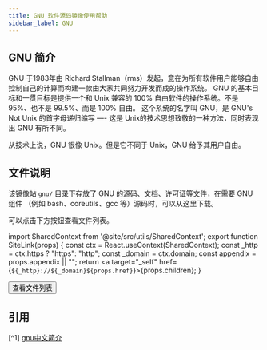 ```yaml
---
title: GNU 软件源码镜像使用帮助
sidebar_label: GNU
---
```


## GNU 简介
GNU 于1983年由 Richard Stallman（rms）发起，意在为所有软件用户能够自由控制自己的计算而构建一款由大家共同努力开发而成的操作系统。
GNU 的基本目标和一贯目标是提供一个和 Unix 兼容的 100% 自由软件的操作系统。不是 95%、也不是 99.5%、而是 100% 自由。
这个系统的名字叫 GNU，是 GNU's Not Unix 的首字母递归缩写 —- 这是 Unix的技术思想致敬的一种方法，同时表现出 GNU 有所不同。

从技术上说，GNU 很像 Unix。但是它不同于 Unix，GNU 给予其用户自由。

## 文件说明

该镜像站 `gnu/` 目录下存放了 GNU 的源码、文档、许可证等文件，在需要 GNU 组件 （例如 bash、coreutils、gcc 等）源码时，可以从这里下载。

可以点击下方按钮查看文件列表。

import SharedContext from '@site/src/utils/SharedContext';
export function SiteLink(props) {
  const ctx = React.useContext(SharedContext);
  const _http = ctx.https ? "https": "http";
  const _domain = ctx.domain;
  const appendix = props.appendix || "";
  return <a target="_self" href={`${_http}://${_domain}${props.href}`}>{props.children}</a>;
}

<SiteLink href="/gnu">
    <button className="button button--primary">
    查看文件列表
    </button>
</SiteLink>

## 引用
[^1] [gnu中文简介](https://www.gnu.org/gnu/about-gnu.zh-cn.html)
